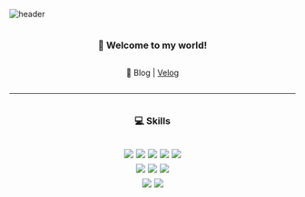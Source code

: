 ![header](https://capsule-render.vercel.app/api?type=waving&color=timeGradient&height=150&section=header&text=JaeYun's%20Github&fontSize=30&fontAlignY=30)
<div align="center">
	<div style="display: flex; flex-direction: column; justify-content:center; align-items:center; margin-bottom:10px;">
	<h3>👋 Welcome to my world!</h2>
      	<p>📂 Blog | <a href="https://velog.io/@babypig" target="_blank">Velog</a></p>
</div>
	<hr/>

<div style="display: flex; flex-direction: column; justify-content:center; align-items:center; margin-top: 10px;">
	<h3>💻 Skills</h3>
	<br/>
  <div style="display: flex; justify-content:center; gap: 5px; margin-bottom: 10px;">
    <img src="https://img.shields.io/badge/React-20232A?style=flat-square&logo=react&logoColor=61DAFB"/>
    <img src="https://img.shields.io/badge/next.js-20232A?style=flat-square&logo=next.js&logoColor=fffffff"/>
    <img src="https://img.shields.io/badge/Vue.js-35495E?style=flat-square&logo=vue.js&logoColor=4FC08D"/>
    <img src="https://img.shields.io/badge/Nuxt.js-35495E?style=flat-square&logo=nuxtdotjs&logoColor=#00DC82"/>
    <img src="https://img.shields.io/badge/Nest.js-E0234E?style=flat-square&logo=nestjs&logoColor=white"/>
  </div>
  <div style="display: flex; justify-content:center; gap: 5px; margin-bottom: 10px;">
    <img src="https://img.shields.io/badge/HTML5-E34F26?style=flat-square&logo=html5&logoColor=white"/>
    <img src="https://img.shields.io/badge/Sass-CC6699?style=flat-square&logo=sass&logoColor=white"/>
    <img src="https://img.shields.io/badge/CSS3-1572B6?style=flat-square&logo=css3&logoColor=white"/>
  </div>
  <div style="display: flex; justify-content:center; gap: 5px; margin-bottom: 10px;">
    <img src="https://img.shields.io/badge/TypeScript-3178C6?style=flat-square&logo=TypeScript&logoColor=white"/>
    <img src="https://img.shields.io/badge/JavaScript-F7DF1E?style=flat-square&logo=javascript&logoColor=white"/>
  </div><br/>
</div>
</div>
